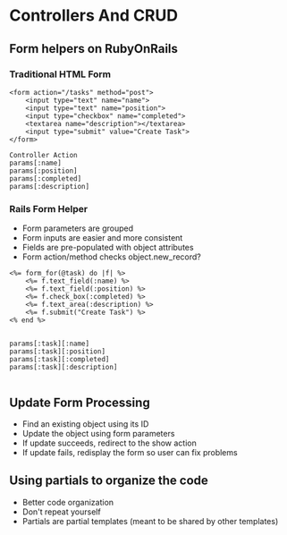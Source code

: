 # Controllers And CRUD

## Form helpers on RubyOnRails

### Traditional HTML Form

```
<form action="/tasks" method="post">
    <input type="text" name="name">
    <input type="text" name="position">
    <input type="checkbox" name="completed">
    <textarea name="description"></textarea>
    <input type="submit" value="Create Task">
</form>

Controller Action
params[:name]
params[:position]
params[:completed]
params[:description]
```

### Rails Form Helper

- Form parameters are grouped
- Form inputs are easier and more consistent
- Fields are pre-populated with object attributes
- Form action/method checks object.new_record?

```
<%= form_for(@task) do |f| %>
    <%= f.text_field(:name) %>
    <%= f.text_field(:position) %>
    <%= f.check_box(:completed) %>
    <%= f.text_area(:description) %>
    <%= f.submit("Create Task") %>
<% end %>


params[:task][:name]
params[:task][:position]
params[:task][:completed]
params[:task][:description]


```

## Update Form Processing

- Find an existing object using its ID
- Update the object using form parameters
- If update succeeds, redirect to the show action
- If update fails, redisplay the form so user can fix problems

## Using partials to organize the code
- Better code organization
- Don't repeat yourself
- Partials are partial templates (meant to be shared by other templates)
